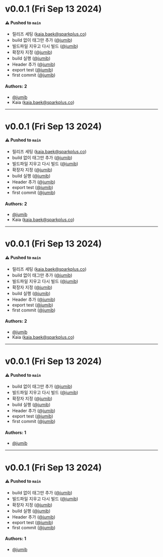 # v0.0.1 (Fri Sep 13 2024)

#### ⚠️ Pushed to `main`

- 릴리즈 세팅 (kaia.baek@sparkplus.co)
- build 없이 태그만 추가 ([@jumib](https://github.com/jumib))
- 빌드파일 지우고 다시 빌드 ([@jumib](https://github.com/jumib))
- 확장자 지정 ([@jumib](https://github.com/jumib))
- build 실행 ([@jumib](https://github.com/jumib))
- Header 추가 ([@jumib](https://github.com/jumib))
- export test ([@jumib](https://github.com/jumib))
- first commit ([@jumib](https://github.com/jumib))

#### Authors: 2

- [@jumib](https://github.com/jumib)
- Kaia (kaia.baek@sparkplus.co)

---

# v0.0.1 (Fri Sep 13 2024)

#### ⚠️ Pushed to `main`

- 릴리즈 세팅 (kaia.baek@sparkplus.co)
- build 없이 태그만 추가 ([@jumib](https://github.com/jumib))
- 빌드파일 지우고 다시 빌드 ([@jumib](https://github.com/jumib))
- 확장자 지정 ([@jumib](https://github.com/jumib))
- build 실행 ([@jumib](https://github.com/jumib))
- Header 추가 ([@jumib](https://github.com/jumib))
- export test ([@jumib](https://github.com/jumib))
- first commit ([@jumib](https://github.com/jumib))

#### Authors: 2

- [@jumib](https://github.com/jumib)
- Kaia (kaia.baek@sparkplus.co)

---

# v0.0.1 (Fri Sep 13 2024)

#### ⚠️ Pushed to `main`

- 릴리즈 세팅 (kaia.baek@sparkplus.co)
- build 없이 태그만 추가 ([@jumib](https://github.com/jumib))
- 빌드파일 지우고 다시 빌드 ([@jumib](https://github.com/jumib))
- 확장자 지정 ([@jumib](https://github.com/jumib))
- build 실행 ([@jumib](https://github.com/jumib))
- Header 추가 ([@jumib](https://github.com/jumib))
- export test ([@jumib](https://github.com/jumib))
- first commit ([@jumib](https://github.com/jumib))

#### Authors: 2

- [@jumib](https://github.com/jumib)
- Kaia (kaia.baek@sparkplus.co)

---

# v0.0.1 (Fri Sep 13 2024)

#### ⚠️ Pushed to `main`

- build 없이 태그만 추가 ([@jumib](https://github.com/jumib))
- 빌드파일 지우고 다시 빌드 ([@jumib](https://github.com/jumib))
- 확장자 지정 ([@jumib](https://github.com/jumib))
- build 실행 ([@jumib](https://github.com/jumib))
- Header 추가 ([@jumib](https://github.com/jumib))
- export test ([@jumib](https://github.com/jumib))
- first commit ([@jumib](https://github.com/jumib))

#### Authors: 1

- [@jumib](https://github.com/jumib)

---

# v0.0.1 (Fri Sep 13 2024)

#### ⚠️ Pushed to `main`

- build 없이 태그만 추가 ([@jumib](https://github.com/jumib))
- 빌드파일 지우고 다시 빌드 ([@jumib](https://github.com/jumib))
- 확장자 지정 ([@jumib](https://github.com/jumib))
- build 실행 ([@jumib](https://github.com/jumib))
- Header 추가 ([@jumib](https://github.com/jumib))
- export test ([@jumib](https://github.com/jumib))
- first commit ([@jumib](https://github.com/jumib))

#### Authors: 1

- [@jumib](https://github.com/jumib)
